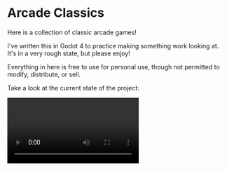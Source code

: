 # Arcade Classics

Here is a collection of classic arcade games!

I've written this in Godot 4 to practice making something work looking at. It's in a very rough state, but please enjoy!

Everything in here is free to use for personal use, though not permitted to modify, distribute, or sell.

Take a look at the current state of the project:

![thumbnail video](https://github.com/brownian-motion/arcade-classics/raw/refs/heads/main/thumbnail.avi)
